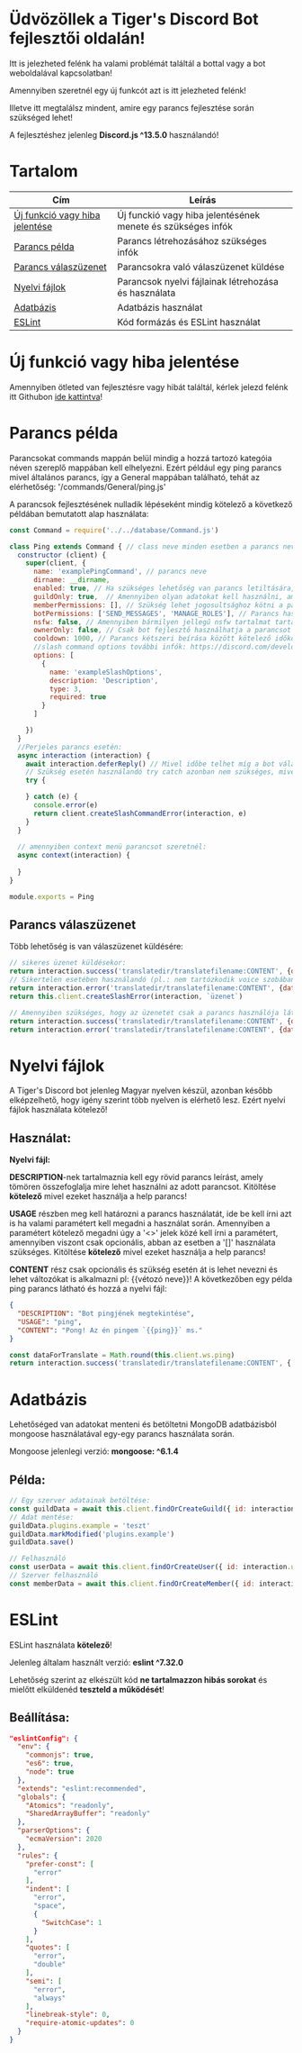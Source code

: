 # Üdvözöllek a Tiger's Discord Bot fejlesztői oldalán!
Itt is jelezheted felénk ha valami problémát találtál a bottal vagy a bot weboldalával kapcsolatban!

Amennyiben szeretnél egy új funkcót azt is itt jelezheted felénk!

Illetve itt megtalálsz mindent, amire egy parancs fejlesztése során szükséged lehet!

A fejlesztéshez jelenleg **Discord.js ^13.5.0** használandó!

# Tartalom

Cím | Leírás
------------ | -------------
[Új funkció vagy hiba jelentése](#issue-example) | Új funckió vagy hiba jelentésének menete és szükséges infók
[Parancs példa](#command-example) | Parancs létrehozásához szükséges infók
[Parancs válaszüzenet](#command-reply-example) | Parancsokra való válaszüzenet küldése
[Nyelvi fájlok](#command-translate-example) | Parancsok nyelvi fájlainak létrehozása és használata
[Adatbázis](#database) | Adatbázis használat
[ESLint](#eslint) | Kód formázás és ESLint használat


# Új funkció vagy hiba jelentése <a name="issue-example"></a>

Amennyiben ötleted van fejlesztésre vagy hibát találtál, kérlek jelezd felénk itt Githubon [ide kattintva](https://github.com/Tiger93/tigersbot/issues/new/choose)!

# Parancs példa <a name="command-example"></a>

Parancsokat commands mappán belül mindig a hozzá tartozó kategóia néven szereplő mappában kell elhelyezni. Ezért például egy ping parancs mivel általános parancs, így a General mappában található, tehát az elérhetőség: '/commands/General/ping.js'

A parancsok fejlesztésének nulladik lépéseként mindig kötelező a következő példában bemutatott alap használata:

```js
const Command = require('../../database/Command.js')

class Ping extends Command { // class neve minden esetben a parancs neve nagybetűvel fontos ellenőrizni, hogy nincs-e már ilyen parancs!
  constructor (client) {
    super(client, {
      name: 'examplePingCommand', // parancs neve
      dirname: __dirname,
      enabled: true, // Ha szükséges lehetőség van parancs letiltására, amíg fejlesztés alatt van!
      guildOnly: true,  // Amennyiben olyan adatokat kell használni, ami csak szerveren elérhető, úgy true
      memberPermissions: [], // Szükség lehet jogosultsághoz kötni a parancsot, ilyenkor a memberPermissions-ben kell ezeket meghatározni pl: memberPermissions: ['ADMINISTRATOR'],
      botPermissions: ['SEND_MESSAGES', 'MANAGE_ROLES'], // Parancs használatához szükséges bot jogosultságok
      nsfw: false, // Amennyiben bármilyen jellegű nsfw tartalmat tartalmazhat a parancs, akkor kötelező true értéket megadni!
      ownerOnly: false, // Csak bot fejlesztő használhatja a parancsot true érték esetében!
      cooldown: 1000, // Parancs kétszeri beírása között kötelező időköz ms-ben megadva
      //slash command options további infók: https://discord.com/developers/docs/interactions/application-commands
      options: [
        {
          name: 'exampleSlashOptions',
          description: 'Description',
          type: 3,
          required: true
        }
      ]

    })
  }
  //Perjeles parancs esetén:
  async interaction (interaction) {
    await interaction.deferReply() // Mivel időbe telhet míg a bot válaszol, ezért kötelezően használandó a DeferReply
    // Szükség esetén használandó try catch azonban nem szükséges, mivel alapból van hibakezelés a parancsoknál!
    try {

    } catch (e) {
      console.error(e)
      return client.createSlashCommandError(interaction, e)
    }
  }
  
  // amennyiben context menü parancsot szeretnél:
  async context(interaction) {
    
  }
}

module.exports = Ping

```

## Parancs válaszüzenet <a name="command-reply-example"></a>

Több lehetőség is van válaszüzenet küldésére:

```js
// sikeres üzenet küldésekor:
return interaction.success('translatedir/translatefilename:CONTENT', {data: dataForTranslate})
// Sikertelen esetében használandó (pl.: nem tartózkodik voice szobában):
return interaction.error('translatedir/translatefilename:CONTENT', {data: dataForTranslate})
return this.client.createSlashError(interaction, `üzenet`)

// Amennyiben szükséges, hogy az üzenetet csak a parancs használója láthatja, használható az { ephemeral: true } ebben az esetben a success és az error-t lehet csak használni a következő módon:
return interaction.success('translatedir/translatefilename:CONTENT', {data: dataForTranslate}, { ephemeral: true })
return interaction.error('translatedir/translatefilename:CONTENT', {data: dataForTranslate}, { ephemeral: true })
```

# Nyelvi fájlok <a name="command-translate-example"></a>

A Tiger's Discord bot jelenleg Magyar nyelven készül, azonban később elképzelhető, hogy igény szerint több nyelven is elérhető lesz. Ezért nyelvi fájlok használata kötelező!

## Használat:

**Nyelvi fájl:**

**DESCRIPTION**-nek tartalmaznia kell egy rövid parancs leírást, amely tömören összefoglalja mire lehet használni az adott parancsot. Kitöltése **kötelező** mivel ezeket használja a help parancs!

**USAGE** részben meg kell határozni a parancs használatát, ide be kell írni azt is ha valami paramétert kell megadni a használat során. Amennyiben a paramétert kötelező megadni úgy a '<>' jelek közé kell írni a paramétert, amennyiben viszont csak opcionális, abban az esetben a '[]' használata szükséges. Kitöltése **kötelező** mivel ezeket használja a help parancs!

**CONTENT** rész csak opcionális és szükség esetén át is lehet nevezni és lehet változókat is alkalmazni pl: {{vétozó neve}}!
A következőben egy példa ping parancs látható és hozzá a nyelvi fájl:


```json
{
  "DESCRIPTION": "Bot pingjének megtekintése",
  "USAGE": "ping",
  "CONTENT": "Pong! Az én pingem `{{ping}}` ms."
}
```

```javascript
const dataForTranslate = Math.round(this.client.ws.ping)
return interaction.success('translatedir/translatefilename:CONTENT', { ping: dataForTranslate })
```

# Adatbázis <a name="database"></a>
Lehetőséged van adatokat menteni és betöltetni MongoDB adatbázisból mongoose használatával egy-egy parancs használata során.

Mongoose jelenlegi verzió: **mongoose: ^6.1.4**


## Példa:

```javascript
// Egy szerver adatainak betöltése:
const guildData = await this.client.findOrCreateGuild({ id: interaction.guild.id })
// Adat mentése:
guildData.plugins.example = 'teszt'
guildData.markModified('plugins.example')
guildData.save()

// Felhasználó
const userData = await this.client.findOrCreateUser({ id: interaction.user.id })
// Szerver felhasználó
const memberData = await this.client.findOrCreateMember({ id: interaction.user.id })
```

# ESLint <a name="eslint"></a>

ESLint használata **kötelező**!

Jelenleg általam használt verzió: **eslint ^7.32.0**

Lehetőség szerint az elkészült kód **ne tartalmazzon hibás sorokat** és mielőtt elküldenéd **teszteld a működését**!

## Beállítása:
```json
"eslintConfig": {
  "env": {
    "commonjs": true,
    "es6": true,
    "node": true
  },
  "extends": "eslint:recommended",
  "globals": {
    "Atomics": "readonly",
    "SharedArrayBuffer": "readonly"
  },
  "parserOptions": {
    "ecmaVersion": 2020
  },
  "rules": {
    "prefer-const": [
      "error"
    ],
    "indent": [
      "error",
      "space",
      {
        "SwitchCase": 1
      }
    ],
    "quotes": [
      "error",
      "double"
    ],
    "semi": [
      "error",
      "always"
    ],
    "linebreak-style": 0,
    "require-atomic-updates": 0
  }
}
```